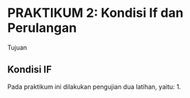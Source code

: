 # PRAKTIKUM 2: Kondisi If dan Perulangan
Tujuan 
## Kondisi IF
Pada praktikum ini dilakukan pengujian dua latihan, yaitu:
1. 
